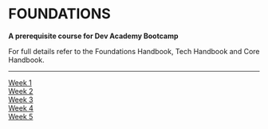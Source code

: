 # FOUNDATIONS

__A prerequisite course for Dev Academy Bootcamp__

For full details refer to the Foundations Handbook, Tech Handbook and Core Handbook.


------------


[Week 1](/week-1/README.md)  
[Week 2](/week-2/README.md)  
[Week 3](/week-3)  
[Week 4](/week-4)  
[Week 5](/week-5)  




